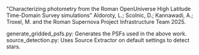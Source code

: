 "Characterizing photometry from the Roman OpenUniverse High Latitude Time-Domain Survey simulations"
Aldoroty, L.; Scolnic, D.; Kannawadi, A.; Troxel, M. and the Roman Supernova Project Infrastructure Team 2025.

generate_gridded_psfs.py: Generates the PSFs used in the above work. 
source_detection.py: Uses Source Extractor on default settings to detect stars.
